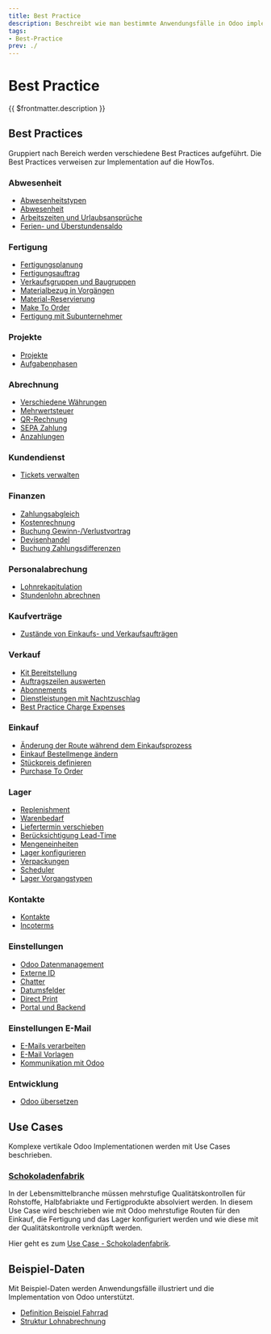 ```yaml
---
title: Best Practice
description: Beschreibt wie man bestimmte Anwendungsfälle in Odoo implementiert.
tags:
- Best-Practice
prev: ./
---
```

# Best Practice

{{ $frontmatter.description }}

## Best Practices

Gruppiert nach Bereich werden verschiedene Best Practices aufgeführt. Die Best Practices verweisen zur Implementation auf die HowTos.

### Abwesenheit

* [Abwesenheitstypen](Best%20Practice%20HR%20Holidays%20Types.md)
* [Abwesenheit](Best%20Practice%20Attendance.md)
* [Arbeitszeiten und Urlaubsansprüche](Best%20Practice%20Working%20Times%20and%20Holiday%20Allocations.md)
* [Ferien- und Überstundensaldo](Best%20Practice%20Holiday%20and%20Vacation%20Balance.md)

### Fertigung

* [Fertigungsplanung](Best%20Practice%20Production%20Planning.md)
* [Fertigungsauftrag](Best%20Practice%20Manufacturing%20Order.md)
* [Verkaufsgruppen und Baugruppen](Best%20Practice%20Sale%20and%20Assembly%20Groups.md)
* [Materialbezug in Vorgängen](Best%20Practice%20Material%20Consumption%20in%20Operations.md)
* [Material-Reservierung](Best%20Practice%20Material%20Reservations.md)
* [Make To Order](Best%20Practice%20Make%20To%20Order.md)
* [Fertigung mit Subunternehmer](Best%20Practice%20Manufacturing%20with%20Subcontractor.md)

### Projekte

* [Projekte](Best%20Practice%20Projects.md)
* [Aufgabenphasen](Best%20Practice%20Task%20Types.md)

### Abrechnung

* [Verschiedene Währungen](Best%20Practice%20Multiple%20Currencies.md)
* [Mehrwertsteuer](Best%20Practice%20Value%20Added%20Tax.md)
* [QR-Rechnung](Best%20Practice%20QR-Bill.md)
* [SEPA Zahlung](Best%20Pratice%20SEPA%20Payment.md)
* [Anzahlungen](Best%20Practice%20Downpayments.md)

### Kundendienst

* [Tickets verwalten](Best%20Practice%20Ticket%20Management.md)

### Finanzen

* [Zahlungsabgleich](Best%20Pratice%20Payment%20Reconciliation.md)
* [Kostenrechnung](Best%20Pratice%20Cost%20Accounting.md)
* [Buchung Gewinn-/Verlustvortrag](Best%20Practice%20Posting%20of%20Profit%20or%20Loss%20Carried%20Forward.md)
* [Devisenhandel](Best%20Practice%20Foreign%20Exchange.md)
* [Buchung Zahlungsdifferenzen](Best%20Practice%20Posting%20Payment%20Differences.md)

### Personalabrechung

* [Lohnrekapitulation](Best%20Practice%20Salary%20Recap.md)
* [Stundenlohn abrechnen](Best%20Practice%20Settle%20Hourly%20Wages.md)

### Kaufverträge

* [Zustände von Einkaufs- und Verkaufsaufträgen](Best%20Practice%20States%20of%20Purchase%20and%20Sales%20Orders.md)

### Verkauf

* [Kit Bereitstellung](Best%20Practice%20Kit%20Provision.md)
* [Auftragszeilen auswerten](Best%20Practice%20Analyse%20Sale%20Order%20Lines.md)
* [Abonnements](Best%20Practice%20Subscriptions.md)
* [Dienstleistungen mit Nachtzuschlag](Best%20Practice%20Services%20with%20Night%20Surcharge.md)
* [Best Practice Charge Expenses](Best%20Practice%20Charge%20Expenses.md)

### Einkauf

* [Änderung der Route während dem Einkaufsprozess](Best%20Practice%20Changing%20the%20Route%20During%20Purchasing%20Process.md)
* [Einkauf Bestellmenge ändern](Best%20Practice%20Change%20Purchase%20Quantity.md)
* [Stückpreis definieren](Best%20Practice%20Define%20Unit%20Price.md)
* [Purchase To Order](Best%20Practice%20Purchase%20To%20Order.md)

### Lager

* [Replenishment](Best%20Practice%20Replenishment.md)
* [Warenbedarf](Best%20Practice%20Material%20demand.md)
* [Liefertermin verschieben](Best%20Practice%20Postpone%20Delivery%20Date.md)
* [Berücksichtigung Lead-Time](Best%20Practice%20Consideration%20Lead%20Time.md)
* [Mengeneinheiten](Best%20Practice%20Units%20of%20Quantity.md)
* [Lager konfigurieren](Best%20Practice%20Stock%20Configuration.md)
* [Verpackungen](Best%20Practice%20Packaging.md)
* [Scheduler](Best%20Practice%20Scheduler.md)
* [Lager Vorgangstypen](Best%20Practice%20Stock%20Operation%20Types.md)

### Kontakte

* [Kontakte](Best%20Practice%20Contacts.md)
* [Incoterms](Best%20Practice%20Incoterms.md)

### Einstellungen

* [Odoo Datenmanagement](Best%20Practice%20Odoo%20Data%20Management.md)
* [Externe ID](Best%20Practice%20External%20ID.md)
* [Chatter](Best%20Practice%20Chatter.md)
* [Datumsfelder](Best%20Practice%20Date%20Fields.md)
* [Direct Print](Best%20Practice%20Direct%20Print.md)
* [Portal und Backend](Best%20Practice%20Portal%20and%20Backend.md)

### Einstellungen E-Mail

* [E-Mails verarbeiten](Best%20Practice%20E-Mail%20Processing.md)
* [E-Mail Vorlagen](Best%20Practice%20E-Mail%20Templates.md)
* [Kommunikation mit Odoo](Best%20Practice%20Communication%20with%20Odoo.md)

### Entwicklung

* [Odoo übersetzen](Best%20Practice%20Odoo%20Translation.md)

## Use Cases

Komplexe vertikale Odoo Implementationen werden mit Use Cases beschrieben.

### [Schokoladenfabrik](Use%20Case%20Chocolate%20Factory.md)

In der Lebensmittelbranche müssen mehrstufige Qualitätskontrollen für Rohstoffe, Halbfabriakte und Fertigprodukte absolviert werden. In diesem Use Case wird beschrieben wie mit Odoo mehrstufige Routen für den Einkauf, die Fertigung und das Lager konfiguriert werden und wie diese mit der Qualitätskontrolle verknüpft werden.

Hier geht es zum [Use Case - Schokoladenfabrik](Use%20Case%20Chocolate%20Factory.md).

## Beispiel-Daten

Mit Beispiel-Daten werden Anwendungsfälle illustriert und die Implementation von Odoo unterstützt.

* [Definition Beispiel Fahrrad](Best%20Practice%20Definition%20Example%20Bicycle.md)
* [Struktur Lohnabrechnung](Best%20Practice%20Payroll%20Structure.md)